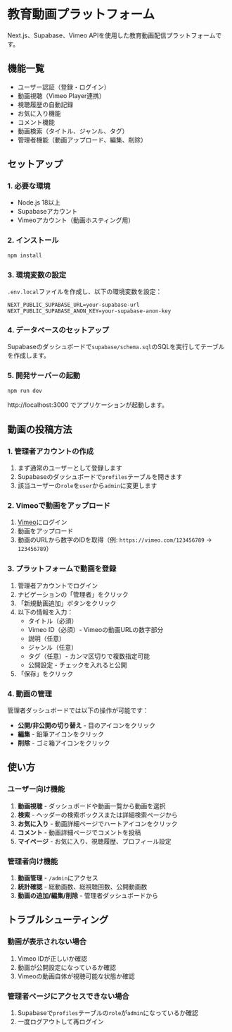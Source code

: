 # 教育動画プラットフォーム

Next.js、Supabase、Vimeo APIを使用した教育動画配信プラットフォームです。

## 機能一覧

- ユーザー認証（登録・ログイン）
- 動画視聴（Vimeo Player連携）
- 視聴履歴の自動記録
- お気に入り機能
- コメント機能
- 動画検索（タイトル、ジャンル、タグ）
- 管理者機能（動画アップロード、編集、削除）

## セットアップ

### 1. 必要な環境

- Node.js 18以上
- Supabaseアカウント
- Vimeoアカウント（動画ホスティング用）

### 2. インストール

```bash
npm install
```

### 3. 環境変数の設定

`.env.local`ファイルを作成し、以下の環境変数を設定：

```env
NEXT_PUBLIC_SUPABASE_URL=your-supabase-url
NEXT_PUBLIC_SUPABASE_ANON_KEY=your-supabase-anon-key
```

### 4. データベースのセットアップ

Supabaseのダッシュボードで`supabase/schema.sql`のSQLを実行してテーブルを作成します。

### 5. 開発サーバーの起動

```bash
npm run dev
```

http://localhost:3000 でアプリケーションが起動します。

## 動画の投稿方法

### 1. 管理者アカウントの作成

1. まず通常のユーザーとして登録します
2. Supabaseのダッシュボードで`profiles`テーブルを開きます
3. 該当ユーザーの`role`を`user`から`admin`に変更します

### 2. Vimeoで動画をアップロード

1. [Vimeo](https://vimeo.com)にログイン
2. 動画をアップロード
3. 動画のURLから数字のIDを取得（例: `https://vimeo.com/123456789` → `123456789`）

### 3. プラットフォームで動画を登録

1. 管理者アカウントでログイン
2. ナビゲーションの「管理者」をクリック
3. 「新規動画追加」ボタンをクリック
4. 以下の情報を入力：
   - タイトル（必須）
   - Vimeo ID（必須）- Vimeoの動画URLの数字部分
   - 説明（任意）
   - ジャンル（任意）
   - タグ（任意）- カンマ区切りで複数指定可能
   - 公開設定 - チェックを入れると公開
5. 「保存」をクリック

### 4. 動画の管理

管理者ダッシュボードでは以下の操作が可能です：

- **公開/非公開の切り替え** - 目のアイコンをクリック
- **編集** - 鉛筆アイコンをクリック
- **削除** - ゴミ箱アイコンをクリック

## 使い方

### ユーザー向け機能

1. **動画視聴** - ダッシュボードや動画一覧から動画を選択
2. **検索** - ヘッダーの検索ボックスまたは詳細検索ページから
3. **お気に入り** - 動画詳細ページでハートアイコンをクリック
4. **コメント** - 動画詳細ページでコメントを投稿
5. **マイページ** - お気に入り、視聴履歴、プロフィール設定

### 管理者向け機能

1. **動画管理** - `/admin`にアクセス
2. **統計確認** - 総動画数、総視聴回数、公開動画数
3. **動画の追加/編集/削除** - 管理者ダッシュボードから

## トラブルシューティング

### 動画が表示されない場合

1. Vimeo IDが正しいか確認
2. 動画が公開設定になっているか確認
3. Vimeoの動画自体が視聴可能な状態か確認

### 管理者ページにアクセスできない場合

1. Supabaseで`profiles`テーブルの`role`が`admin`になっているか確認
2. 一度ログアウトして再ログイン